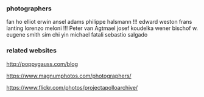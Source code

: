 ### photographers

fan ho
elliot erwin
ansel adams
philippe halsmann !!!
edward weston
frans lanting
lorenzo meloni !!!
Peter van Agtmael
josef koudelka
wener bischof
w. eugene smith
sim chi yin
michael fatali
sebastio salgado

### related websites
http://poppygauss.com/blog

https://www.magnumphotos.com/photographers/

https://www.flickr.com/photos/projectapolloarchive/
